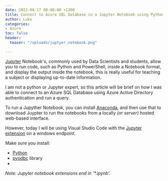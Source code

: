 ```yaml
---
date: 2022-08-17 00:00:00 +1200
title: Connect to Azure SQL Database in a Jupyter Notebook using Python
author: Luke
categories:
- Azure
toc: false
header:
  teaser: "/uploads/juptyer_notebook.png"

---
```

[Jupyter](https://jupyter.org/ "Jupyter") Notebook's, commonly used by Data Scientists and students, allow you to run code, such as Python and PowerShell, inside a Notebook format, and display the output inside the notebook, this is really useful for teaching a subject or displaying up-to-date information.

I am not a python or Jupyter expert, so this article will be brief on how I was able to connect to an Azure SQL Database using Azure Active Directory authentication and run a query.

To run a Jupyther Notebook, you can install [Anaconda](https://www.anaconda.com/products/distribution "Anaconda"), and then use that to download Juypter to run the notebooks from a locally _(or server)_ hosted web-based interface.

However, today I will be using Visual Studio Code with the [Jupyter extension](https://code.visualstudio.com/docs/datascience/jupyter-notebooks " Jupyter Notebooks in VS Code ") on a windows endpoint.

Make sure you install:

* [Python](https://www.python.org/downloads/ "Python")
* [pyodbc](https://pypi.org/project/pyodbc/ "pyodbc ") library
* 

_Note: Jupyter notebook extensions end in '*.ipynb'._